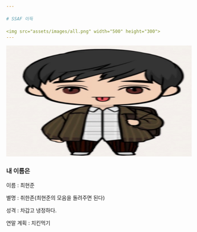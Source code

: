 ```yaml
---

# SSAF 이득

<img src="assets/images/all.png" width="500" height="300">
---
```


<div class="left">

<img src="assets/images/heunjun.png" width="500" height="300">

</div>

<div class="right">

<h3>내 이름은</h3>

<p>이름 : 최현준</p>

<p>별명 : 취한존(최현준의 모음을 돌려주면 된다)</p>

<p>성격 : 차갑고 냉정하다.</p>

<p>연말 계획 : 치킨먹기</p>

</div>
